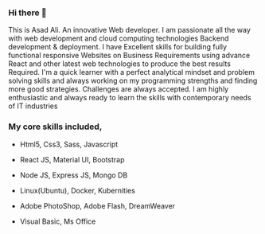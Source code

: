 ### Hi there 👋
This is Asad Ali. An innovative Web developer. I am passionate all the way with web development and cloud computing technologies Backend development & deployment. I have Excellent skills for building fully functional responsive Websites on Business Requirements using advance React and other latest web technologies to produce the best results Required. I'm a quick learner with a perfect analytical mindset and problem solving skills and always working on my programming strengths and finding more good strategies. Challenges are always accepted. I am highly enthusiastic and always ready to learn the skills with contemporary needs of IT industries

### My core skills included,

- Html5, Css3, Sass, Javascript

- React JS, Material UI, Bootstrap

- Node JS, Express JS, Mongo DB

- Linux(Ubuntu), Docker, Kubernities

- Adobe PhotoShop, Adobe Flash, DreamWeaver

- Visual Basic, Ms Office
